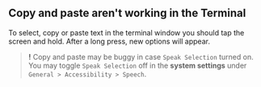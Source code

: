 ## Copy and paste aren't working in the Terminal
To select, copy or paste text in the terminal window you should tap the screen and hold. After a long press, new options will appear. 

> **!** Copy and paste may be buggy in case `Speak Selection` turned on. You may toggle `Speak Selection` off in the **system settings** under `General > Accessibility > Speech`. 
